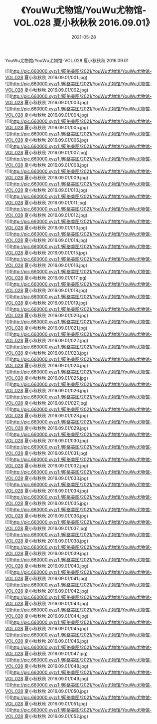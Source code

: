 ﻿---
layout: post
title:  《YouWu尤物馆/YouWu尤物馆-VOL.028 夏小秋秋秋 2016.09.01》
date:   2021-05-28
img: http://pic.660000.xyz/1:/网络美图/2021/YouWu尤物馆/YouWu尤物馆-VOL.028 夏小秋秋秋 2016.09.01/000.jpg
categories: [美女, 清纯, 唯美]
---

YouWu尤物馆/YouWu尤物馆-VOL.028 夏小秋秋秋 2016.09.01

 ![](http://pic.660000.xyz/1:/网络美图/2021/YouWu尤物馆/YouWu尤物馆-VOL.028 夏小秋秋秋 2016.09.01/001.jpg) <br>![](http://pic.660000.xyz/1:/网络美图/2021/YouWu尤物馆/YouWu尤物馆-VOL.028 夏小秋秋秋 2016.09.01/002.jpg) <br>![](http://pic.660000.xyz/1:/网络美图/2021/YouWu尤物馆/YouWu尤物馆-VOL.028 夏小秋秋秋 2016.09.01/003.jpg) <br>![](http://pic.660000.xyz/1:/网络美图/2021/YouWu尤物馆/YouWu尤物馆-VOL.028 夏小秋秋秋 2016.09.01/004.jpg) <br>![](http://pic.660000.xyz/1:/网络美图/2021/YouWu尤物馆/YouWu尤物馆-VOL.028 夏小秋秋秋 2016.09.01/005.jpg) <br>![](http://pic.660000.xyz/1:/网络美图/2021/YouWu尤物馆/YouWu尤物馆-VOL.028 夏小秋秋秋 2016.09.01/006.jpg) <br>![](http://pic.660000.xyz/1:/网络美图/2021/YouWu尤物馆/YouWu尤物馆-VOL.028 夏小秋秋秋 2016.09.01/007.jpg) <br>![](http://pic.660000.xyz/1:/网络美图/2021/YouWu尤物馆/YouWu尤物馆-VOL.028 夏小秋秋秋 2016.09.01/008.jpg) <br>![](http://pic.660000.xyz/1:/网络美图/2021/YouWu尤物馆/YouWu尤物馆-VOL.028 夏小秋秋秋 2016.09.01/009.jpg) <br>![](http://pic.660000.xyz/1:/网络美图/2021/YouWu尤物馆/YouWu尤物馆-VOL.028 夏小秋秋秋 2016.09.01/010.jpg) <br>![](http://pic.660000.xyz/1:/网络美图/2021/YouWu尤物馆/YouWu尤物馆-VOL.028 夏小秋秋秋 2016.09.01/011.jpg) <br>![](http://pic.660000.xyz/1:/网络美图/2021/YouWu尤物馆/YouWu尤物馆-VOL.028 夏小秋秋秋 2016.09.01/012.jpg) <br>![](http://pic.660000.xyz/1:/网络美图/2021/YouWu尤物馆/YouWu尤物馆-VOL.028 夏小秋秋秋 2016.09.01/013.jpg) <br>![](http://pic.660000.xyz/1:/网络美图/2021/YouWu尤物馆/YouWu尤物馆-VOL.028 夏小秋秋秋 2016.09.01/014.jpg) <br>![](http://pic.660000.xyz/1:/网络美图/2021/YouWu尤物馆/YouWu尤物馆-VOL.028 夏小秋秋秋 2016.09.01/015.jpg) <br>![](http://pic.660000.xyz/1:/网络美图/2021/YouWu尤物馆/YouWu尤物馆-VOL.028 夏小秋秋秋 2016.09.01/016.jpg) <br>![](http://pic.660000.xyz/1:/网络美图/2021/YouWu尤物馆/YouWu尤物馆-VOL.028 夏小秋秋秋 2016.09.01/017.jpg) <br>![](http://pic.660000.xyz/1:/网络美图/2021/YouWu尤物馆/YouWu尤物馆-VOL.028 夏小秋秋秋 2016.09.01/018.jpg) <br>![](http://pic.660000.xyz/1:/网络美图/2021/YouWu尤物馆/YouWu尤物馆-VOL.028 夏小秋秋秋 2016.09.01/019.jpg) <br>![](http://pic.660000.xyz/1:/网络美图/2021/YouWu尤物馆/YouWu尤物馆-VOL.028 夏小秋秋秋 2016.09.01/020.jpg) <br>![](http://pic.660000.xyz/1:/网络美图/2021/YouWu尤物馆/YouWu尤物馆-VOL.028 夏小秋秋秋 2016.09.01/021.jpg) <br>![](http://pic.660000.xyz/1:/网络美图/2021/YouWu尤物馆/YouWu尤物馆-VOL.028 夏小秋秋秋 2016.09.01/022.jpg) <br>![](http://pic.660000.xyz/1:/网络美图/2021/YouWu尤物馆/YouWu尤物馆-VOL.028 夏小秋秋秋 2016.09.01/023.jpg) <br>![](http://pic.660000.xyz/1:/网络美图/2021/YouWu尤物馆/YouWu尤物馆-VOL.028 夏小秋秋秋 2016.09.01/024.jpg) <br>![](http://pic.660000.xyz/1:/网络美图/2021/YouWu尤物馆/YouWu尤物馆-VOL.028 夏小秋秋秋 2016.09.01/025.jpg) <br>![](http://pic.660000.xyz/1:/网络美图/2021/YouWu尤物馆/YouWu尤物馆-VOL.028 夏小秋秋秋 2016.09.01/026.jpg) <br>![](http://pic.660000.xyz/1:/网络美图/2021/YouWu尤物馆/YouWu尤物馆-VOL.028 夏小秋秋秋 2016.09.01/027.jpg) <br>![](http://pic.660000.xyz/1:/网络美图/2021/YouWu尤物馆/YouWu尤物馆-VOL.028 夏小秋秋秋 2016.09.01/028.jpg) <br>![](http://pic.660000.xyz/1:/网络美图/2021/YouWu尤物馆/YouWu尤物馆-VOL.028 夏小秋秋秋 2016.09.01/029.jpg) <br>![](http://pic.660000.xyz/1:/网络美图/2021/YouWu尤物馆/YouWu尤物馆-VOL.028 夏小秋秋秋 2016.09.01/030.jpg) <br>![](http://pic.660000.xyz/1:/网络美图/2021/YouWu尤物馆/YouWu尤物馆-VOL.028 夏小秋秋秋 2016.09.01/031.jpg) <br>![](http://pic.660000.xyz/1:/网络美图/2021/YouWu尤物馆/YouWu尤物馆-VOL.028 夏小秋秋秋 2016.09.01/032.jpg) <br>![](http://pic.660000.xyz/1:/网络美图/2021/YouWu尤物馆/YouWu尤物馆-VOL.028 夏小秋秋秋 2016.09.01/033.jpg) <br>![](http://pic.660000.xyz/1:/网络美图/2021/YouWu尤物馆/YouWu尤物馆-VOL.028 夏小秋秋秋 2016.09.01/034.jpg) <br>![](http://pic.660000.xyz/1:/网络美图/2021/YouWu尤物馆/YouWu尤物馆-VOL.028 夏小秋秋秋 2016.09.01/035.jpg) <br>![](http://pic.660000.xyz/1:/网络美图/2021/YouWu尤物馆/YouWu尤物馆-VOL.028 夏小秋秋秋 2016.09.01/036.jpg) <br>![](http://pic.660000.xyz/1:/网络美图/2021/YouWu尤物馆/YouWu尤物馆-VOL.028 夏小秋秋秋 2016.09.01/037.jpg) <br>![](http://pic.660000.xyz/1:/网络美图/2021/YouWu尤物馆/YouWu尤物馆-VOL.028 夏小秋秋秋 2016.09.01/038.jpg) <br>![](http://pic.660000.xyz/1:/网络美图/2021/YouWu尤物馆/YouWu尤物馆-VOL.028 夏小秋秋秋 2016.09.01/039.jpg) <br>![](http://pic.660000.xyz/1:/网络美图/2021/YouWu尤物馆/YouWu尤物馆-VOL.028 夏小秋秋秋 2016.09.01/040.jpg) <br>![](http://pic.660000.xyz/1:/网络美图/2021/YouWu尤物馆/YouWu尤物馆-VOL.028 夏小秋秋秋 2016.09.01/041.jpg) <br>![](http://pic.660000.xyz/1:/网络美图/2021/YouWu尤物馆/YouWu尤物馆-VOL.028 夏小秋秋秋 2016.09.01/042.jpg) <br>![](http://pic.660000.xyz/1:/网络美图/2021/YouWu尤物馆/YouWu尤物馆-VOL.028 夏小秋秋秋 2016.09.01/043.jpg) <br>![](http://pic.660000.xyz/1:/网络美图/2021/YouWu尤物馆/YouWu尤物馆-VOL.028 夏小秋秋秋 2016.09.01/044.jpg) <br>![](http://pic.660000.xyz/1:/网络美图/2021/YouWu尤物馆/YouWu尤物馆-VOL.028 夏小秋秋秋 2016.09.01/045.jpg) <br>![](http://pic.660000.xyz/1:/网络美图/2021/YouWu尤物馆/YouWu尤物馆-VOL.028 夏小秋秋秋 2016.09.01/046.jpg) <br>![](http://pic.660000.xyz/1:/网络美图/2021/YouWu尤物馆/YouWu尤物馆-VOL.028 夏小秋秋秋 2016.09.01/047.jpg) <br>![](http://pic.660000.xyz/1:/网络美图/2021/YouWu尤物馆/YouWu尤物馆-VOL.028 夏小秋秋秋 2016.09.01/048.jpg) <br>![](http://pic.660000.xyz/1:/网络美图/2021/YouWu尤物馆/YouWu尤物馆-VOL.028 夏小秋秋秋 2016.09.01/049.jpg) <br>![](http://pic.660000.xyz/1:/网络美图/2021/YouWu尤物馆/YouWu尤物馆-VOL.028 夏小秋秋秋 2016.09.01/050.jpg) <br>![](http://pic.660000.xyz/1:/网络美图/2021/YouWu尤物馆/YouWu尤物馆-VOL.028 夏小秋秋秋 2016.09.01/051.jpg) <br>![](http://pic.660000.xyz/1:/网络美图/2021/YouWu尤物馆/YouWu尤物馆-VOL.028 夏小秋秋秋 2016.09.01/052.jpg) <br>